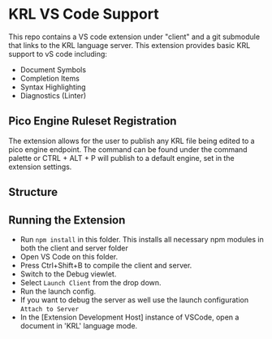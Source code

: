 # KRL VS Code Support

This repo contains a VS code extension under "client" and a git submodule that links to the KRL language server. 
This extension provides basic KRL support to vS code including:

* Document Symbols
* Completion Items
* Syntax Highlighting
* Diagnostics (Linter)

## Pico Engine Ruleset Registration

The extension allows for the user to publish any KRL file being edited to a pico engine endpoint.
The command can be found under the command palette or CTRL + ALT + P will publish to a default engine, set in the extension settings.

## Structure


## Running the Extension

- Run `npm install` in this folder. This installs all necessary npm modules in both the client and server folder
- Open VS Code on this folder.
- Press Ctrl+Shift+B to compile the client and server.
- Switch to the Debug viewlet.
- Select `Launch Client` from the drop down.
- Run the launch config.
- If you want to debug the server as well use the launch configuration `Attach to Server`
- In the [Extension Development Host] instance of VSCode, open a document in 'KRL' language mode.
